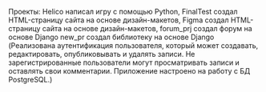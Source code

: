 Проекты:
Helico написал игру с помощью Python,
FinalTest создал HTML-страницу сайта на основе дизайн-макетов,
Figma создал HTML-страницу сайта на основе дизайн-макетов,
forum_prj создал форум на основе Django
new_pr создал библиотеку на основе Django (Реализована аутентификация пользователя, который может создавать, редактировать, опубликовывать и удалять записи. Не зарегистрированные пользователи могут просматривать записи и оставлять свои комментарии. Приложение настроено на работу с БД PostgreSQL.)
